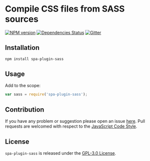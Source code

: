 Compile CSS files from SASS sources
===================================

[![NPM version](https://img.shields.io/npm/v/spa-plugin-sass.svg?style=flat-square)](https://www.npmjs.com/package/spa-plugin-sass)
[![Dependencies Status](https://img.shields.io/david/spasdk/plugin-sass.svg?style=flat-square)](https://david-dm.org/spasdk/plugin-sass)
[![Gitter](https://img.shields.io/badge/gitter-join%20chat-blue.svg?style=flat-square)](https://gitter.im/DarkPark/spasdk)


## Installation ##

```bash
npm install spa-plugin-sass
```


## Usage ##

Add to the scope:

```js
var sass = require('spa-plugin-sass');
```


## Contribution ##

If you have any problem or suggestion please open an issue [here](https://github.com/spasdk/plugin-sass/issues).
Pull requests are welcomed with respect to the [JavaScript Code Style](https://github.com/DarkPark/jscs).


## License ##

`spa-plugin-sass` is released under the [GPL-3.0 License](http://opensource.org/licenses/GPL-3.0).
